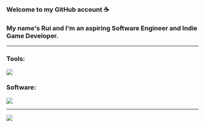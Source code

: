 ### Welcome to my GitHub account ☕
### My name's Rui and I'm an aspiring Software Engineer and Indie Game Developer.

---

### Tools:
![](https://skillicons.dev/icons?i=c,cs,html,css,php,js,ts,nodejs,react,scss,mysql,java,py)

### Software:
![](https://skillicons.dev/icons?i=git,github,vscode,visualstudio,powershell,unity,ps,blender,idea,unreal)

---

![](https://github-readme-stats.vercel.app/api?username=rui-san&show_icons=true&theme=dark)
